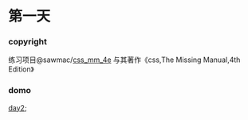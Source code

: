 # 第一天

### copyright
练习项目@sawmac/[css_mm_4e](https://github.com/sawmac/css_mm_4e/blob/master/02_finished/internal-stylesheet.html)
与其著作《css,The Missing Manual,4th Edition》

### domo
[day2](https://kunduin.github.io/Web-Begin/day2/external-css.html);